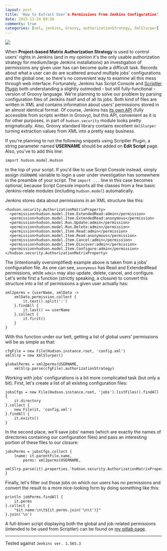 ```yaml
---
layout: post
title: 'How to Extract User's Permissions From Jenkins Configuration'
date: 2015-11-24 09:56
comments: true
categories: [xml, jenkins, Groovy, authorizationStrategy, XmlSlurper]
---
```

![](http://uploads5.wikiart.org/images/gustave-dore/don-quixote-3.jpg)

When **Project-based Matrix Authorization Strategy** is used to control users' rights in Jenkins (and in my opinion it's the only usable authorization strategy for medium/large Jenkins installations) an investigation of permissions any given user has can become quite a difficult task. Records about what a user can do are scattered around multiple jobs' configurations and the global one, so there's no convenient way to examine all this mess through web interface. Fortunately, Jenkins has Script Console and [Scriptler Plugin](https://wiki.jenkins-ci.org/display/JENKINS/Scriptler+Plugin) both understanding a slightly outmoded - but still fully-functional - version of Groovy language. We're planning to solve our problem by parsing configuration files of Jenkins itself and of all its jobs. Both kind of files are written in XML and contains information about users' permissions stored in an almost identical format. Of course, Jenkins has [its own API](http://javadoc.jenkins-ci.org/) (fully accessible from scripts written in Groovy), but this API, convenient as it is for other purposes, in part of `hudson.security` module looks pretty enigmatically. Also, Groovy standard library contains excellent `XmlSlurper` turning extraction values from XML into a pretty easy business.

If you're planning to run the following snippets using Scriptler Plugin, a string parameter named **USERNAME** should be added on **Edit Script** page. Also, you've to add this line: 

```
import hudson.model.Hudson
```

to the top of your script. If you'd like to use Script Console instead, simply assign `USERNAME` variable to login a user under investigation has somewhere in the preamble of your script. The `import ...` line in this case becomes optional, because Script Console imports all the classes from a few basic Jenkins-relate modules (including `hudson.model`) automatically.

Jenkins stores data about permissions in an XML structure like this:

```
<hudson.security.AuthorizationMatrixProperty>
  <permission>hudson.model.Item.ExtendedRead:admin</permission>
  <permission>hudson.model.Item.ExtendedRead:anonymous</permission>
  <permission>hudson.model.Run.Update:admin</permission>
  <permission>hudson.model.Run.Delete:admin</permission>
  <permission>hudson.model.Item.Read:admin</permission>
  <permission>hudson.model.Item.Read:anonymous</permission>
  <permission>hudson.model.Item.Cancel:admin</permission>
  <permission>hudson.model.Item.Discover:admin</permission>
  <permission>hudson.model.Item.Configure:admin</permission>
</hudson.security.AuthorizationMatrixProperty>
```

The (intentionally oversimplified) example above is taken from a jobs' configuration file. As one can see, `anonymous` has Read and ExtendedRead permissions, while `admin` may also update, delete, cancel, and configure. Let's write first a function (strictly speaking, a closure) to convert this structure into a list of permissions a given user actually has:

```
xml2perms = {userName, xmlData ->
	xmlData.permission.collect {
		it.text().split(':')
	}.findAll {
		it.last() == userName
	}.collect {
		it.first()
	}
}
```

With this function under our belt, getting a list of global users' permissions will be as simple as that:

```
cfgFile = new File(Hudson.instance.root, 'config.xml')
xmlSlrp = new XmlSlurper()

globalPerms = xml2perms(USERNAME,
	xmlSlrp.parse(cfgFile).authorizationStrategy)
```

Working with jobs' configurations is a bit more complicated task (but only a bit). First, let's create a list of all existing configuration files:

```
jobsCfgs = new File(Hudson.instance.root, 'jobs').listFiles().findAll {
	it.directory
}.collect {
	new File(it, 'config.xml')
}.findAll {
	it.exists()
}
```

In the second place, we'll save jobs' names (which are exactly the names of directories containing our configuration files) and pass an interesting portion of these files to our closure:

```
jobsPerms = jobsCfgs.collect {
	[name: it.parentFile.name,
		perms: xml2perms(USERNAME, 
			xmlSlrp.parse(it).properties.'hudson.security.AuthorizationMatrixProperty')]
}
```

Finally, let's filter out those jobs on which our users has no permissions and convert the result to a more nice-looking form by doing something like this:

```
println jobPerms.findAll {
	it.perms
}.collect {
	"$it.name:\n\t${it.perms.join('\n\t')}"
}.join('\n')
```

A full-blown script displaying both the global and job-related permissions (intended to be used from Scriptler) can be found on [my gitlab page](https://github.com/alces/essentia-et-accidentia/blob/master/code-samples/listGlobalAndJobsPermissions.groovy).

----

Tested against `Jenkins ver. 1.565.3`